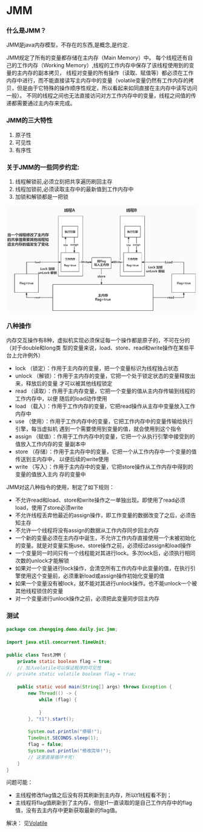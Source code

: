 # JMM

### 什么是JMM？

JMM是java内存模型，不存在的东西,是概念,是约定.

JMM规定了所有的变量都存储在主内存（Main Memory）中。
每个线程还有自己的工作内存（Working Memory）,线程的工作内存中保存了该线程使用到的变量的主内存的副本拷贝，
线程对变量的所有操作（读取、赋值等）都必须在工作内存中进行，而不能直接读写主内存中的变量（volatile变量仍然有工作内存的拷贝，但是由于它特殊的操作顺序性规定，所以看起来如同直接在主内存中读写访问一般）。
不同的线程之间也无法直接访问对方工作内存中的变量，线程之间值的传递都需要通过主内存来完成。

### JMM的三大特性

1. 原子性
2. 可见性
3. 有序性

### 关于JMM的一些同步约定:

1. 线程解锁前,必须立刻把共享遍历刷回主存
2. 线程加锁前,必须读取主存中的最新值到工作内存中
3. 加锁和解锁都是一把锁

![img.png](images/JMM.png)

### 八种操作

内存交互操作有8种，虚拟机实现必须保证每一个操作都是原子的，不可在分的（对于double和long类
型的变量来说，load、store、read和write操作在某些平台上允许例外）

- lock （锁定）：作用于主内存的变量，把一个变量标识为线程独占状态
- unlock （解锁）：作用于主内存的变量，它把一个处于锁定状态的变量释放出来，释放后的变量
  才可以被其他线程锁定
- read （读取）：作用于主内存变量，它把一个变量的值从主内存传输到线程的工作内存中，以便
  随后的load动作使用
- load （载入）：作用于工作内存的变量，它把read操作从主存中变量放入工作内存中
- use （使用）：作用于工作内存中的变量，它把工作内存中的变量传输给执行引擎，每当虚拟机
  遇到一个需要使用到变量的值，就会使用到这个指令
- assign （赋值）：作用于工作内存中的变量，它把一个从执行引擎中接受到的值放入工作内存的变
  量副本中
- store （存储）：作用于主内存中的变量，它把一个从工作内存中一个变量的值传送到主内存中，
  以便后续的write使用
- write （写入）：作用于主内存中的变量，它把store操作从工作内存中得到的变量的值放入主内
  存的变量中

JMM对这八种指令的使用，制定了如下规则：

- 不允许read和load、store和write操作之一单独出现。即使用了read必须load，使用了store必须write
- 不允许线程丢弃他最近的assign操作，即工作变量的数据改变了之后，必须告知主存
- 不允许一个线程将没有assign的数据从工作内存同步回主内存
- 一个新的变量必须在主内存中诞生，不允许工作内存直接使用一个未被初始化的变量。就是对变量实施use、store操作之前，必须经过assign和load操作
- 一个变量同一时间只有一个线程能对其进行lock。多次lock后，必须执行相同次数的unlock才能解锁
- 如果对一个变量进行lock操作，会清空所有工作内存中此变量的值，在执行引擎使用这个变量前，必须重新load或assign操作初始化变量的值
- 如果一个变量没有被lock，就不能对其进行unlock操作。也不能unlock一个被其他线程锁住的变量
- 对一个变量进行unlock操作之前，必须把此变量同步回主内存

### 测试

```java
package com.zhengqing.demo.daily.juc.jmm;

import java.util.concurrent.TimeUnit;

public class TestJMM {
    private static boolean flag = true;
    // 加入volatile可以保证程序的可见性
//  private static volatile boolean flag = true;

    public static void main(String[] args) throws Exception {
        new Thread(() -> {
            while (flag) {

            }
        }, "t1").start();

        System.out.println("停顿!");
        TimeUnit.SECONDS.sleep(1);
        flag = false;
        System.out.println("修改完毕!");
        // 这里直接循环卡死!
    }
}
```

问题可能：

- 主线程修改flag值之后没有将其刷新到主内存，所以t1线程看不到；
- 主线程将flag值刷新到了主内存，但是t1一直读取的是自己工作内存中的flag值，没有去主内存中更新获取最新的flag值。

解决： 见[Volatile](./21-Volatile.md)

